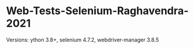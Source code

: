 # Web-Tests-Selenium-Raghavendra-2021

Versions: ython 3.8+, selenium 4.7.2, webdriver-manager 3.8.5

